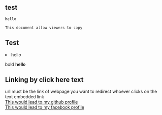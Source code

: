 ## test
```
hello

This document allow viewers to copy 
```

## Test
  <li>hello</i></li>
  
  bold
  <b>hello</b>
  
## Linking by click here text 
  url must be the link of webpage you want to redirect whoever clicks on the text embedded link </br>
  <a href=https://github.com/shade234sherif>This would lead to my github profile</a></br>
  <a href=https://facebook.com/shade234sherif>This would lead to my facebook profile</a>
